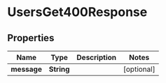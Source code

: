 

# UsersGet400Response


## Properties

| Name | Type | Description | Notes |
|------------ | ------------- | ------------- | -------------|
|**message** | **String** |  |  [optional] |




